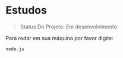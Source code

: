 <h1>Estudos</h1>

> Status Do Projeto: Em desenvolvimento

Para rodar em sua máquina por favor digite:

```
node.js
```
